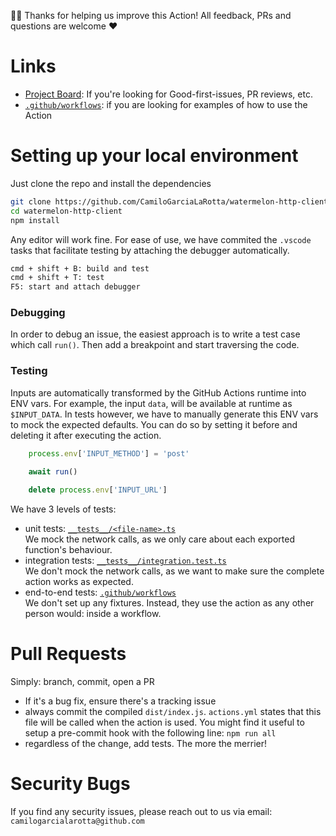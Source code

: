 👋🏽 Thanks for helping us improve this Action! All feedback, PRs and questions are welcome :heart:

# Links
- [Project Board](https://github.com/CamiloGarciaLaRotta/watermelon-http-client/projects/1): If you're looking for Good-first-issues, PR reviews, etc.
- [`.github/workflows`](https://github.com/CamiloGarciaLaRotta/watermelon-http-client/tree/master/.github/workflows): if you are looking for examples of how to use the Action

# Setting up your local environment
Just clone the repo and install the dependencies
```bash
git clone https://github.com/CamiloGarciaLaRotta/watermelon-http-client.git
cd watermelon-http-client
npm install
```

Any editor will work fine. For ease of use, we have commited the `.vscode` tasks that facilitate testing by attaching the debugger automatically.

```bash
cmd + shift + B: build and test
cmd + shift + T: test
F5: start and attach debugger
```

### Debugging
 In order to debug an issue, the easiest approach is to write a test case which call `run()`. Then add a breakpoint and start traversing the code.

### Testing
Inputs are automatically transformed by the GitHub Actions runtime into ENV vars. For example, the input `data`, will be available at runtime as `$INPUT_DATA`.
In tests however, we have to manually generate this ENV vars to mock the expected defaults. You can do so by setting it before and deleting it after executing the action.

```typescript
    process.env['INPUT_METHOD'] = 'post'
    
    await run()

    delete process.env['INPUT_URL']
```

We have 3 levels of tests:
- unit tests: [`__tests__/<file-name>.ts`]()  
  We mock the network calls, as we only care about each exported function's behaviour.
- integration tests: [`__tests__/integration.test.ts`]()  
  We don't mock the network calls, as we want to make sure the complete action works as expected.
- end-to-end tests: [`.github/workflows`]()  
  We don't set up any fixtures. Instead, they use the action as any other person would: inside a workflow.

# Pull Requests
Simply: branch, commit, open a PR
- If it's a bug fix, ensure there's a tracking issue
- always commit the compiled `dist/index.js`. `actions.yml` states that this file will be called when the action is used. You might find it useful to setup a pre-commit hook with the following line: `npm run all`
- regardless of the change, add tests. The more the merrier!

# Security Bugs
If you find any security issues, please reach out to us via email: `camilogarcialarotta@github.com`
